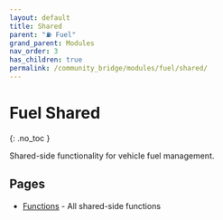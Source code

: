 ```yaml
---
layout: default
title: Shared
parent: "⛽ Fuel"
grand_parent: Modules
nav_order: 3
has_children: true
permalink: /community_bridge/modules/fuel/shared/
---
```


# Fuel Shared
{: .no_toc }

Shared-side functionality for vehicle fuel management.

## Pages

- [Functions](shared/functions.md) - All shared-side functions